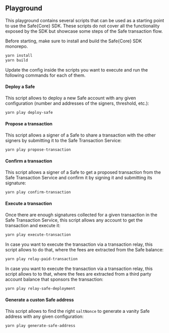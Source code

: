 ## Playground

This playground contains several scripts that can be used as a starting point to use the Safe{Core} SDK. These scripts do not cover all the functionality exposed by the SDK but showcase some steps of the Safe transaction flow.

Before starting, make sure to install and build the Safe{Core} SDK monorepo.

```bash
yarn install
yarn build
```

Update the config inside the scripts you want to execute and run the following commands for each of them.

#### Deploy a Safe

This script allows to deploy a new Safe account with any given configuration (number and addresses of the signers, threshold, etc.):

```bash
yarn play deploy-safe
```

#### Propose a transaction

This script allows a signer of a Safe to share a transaction with the other signers by submitting it to the Safe Transaction Service:

```bash
yarn play propose-transaction
```

#### Confirm a transaction

This script allows a signer of a Safe to get a proposed transaction from the Safe Transaction Service and confirm it by signing it and submitting its signature:

```bash
yarn play confirm-transaction
```

#### Execute a transaction

Once there are enough signatures collected for a given transaction in the Safe Transaction Service, this script allows any account to get the transaction and execute it:

```bash
yarn play execute-transaction
```

In case you want to execute the transaction via a transaction relay, this script allows to do that, where the fees are extracted from the Safe balance:

```bash
yarn play relay-paid-transaction
```

In case you want to execute the transaction via a transaction relay, this script allows to to that, where the fees are extracted from a third party account balance that sponsors the transaction:

```bash
yarn play relay-safe-deployment
```

#### Generate a custon Safe address

This script allows to find the right `saltNonce` to generate a vanity Safe address with any given configuration:

```bash
yarn play generate-safe-address
```
